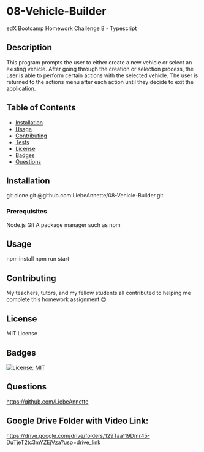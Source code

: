 # 08-Vehicle-Builder
edX Bootcamp Homework Challenge 8 - Typescript

## Description

This program prompts the user to either create a new vehicle or select an existing vehicle. After going through the creation or selection process, the user is able to perform certain actions with the selected vehicle. The user is returned to the actions menu after each action until they decide to exit the application.

## Table of Contents

- [Installation](#installation)
- [Usage](#usage)
- [Contributing](#contributing)
- [Tests](#tests)
- [License](#license)
- [Badges](#badges)
- [Questions](#questions)

## Installation

git clone git @github.com:LiebeAnnette/08-Vehicle-Builder.git

### Prerequisites
Node.js
Git
A package manager such as npm

## Usage

npm install
npm run start

## Contributing

My teachers, tutors, and my fellow students all contributed to helping me complete this homework assignment 😊

## License

MIT License

## Badges

[![License: MIT](https://img.shields.io/badge/License-MIT-yellow.svg)](https://opensource.org/licenses/MIT)

## Questions

https://github.com/LiebeAnnette

## Google Drive Folder with Video Link:

https://drive.google.com/drive/folders/129Taa119Dmr45-DuTjeT2tc3mYZEjVza?usp=drive_link